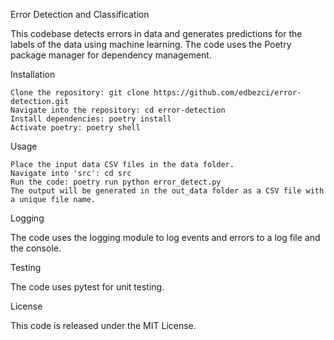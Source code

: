 Error Detection and Classification

This codebase detects errors in data and generates predictions for the labels of the data using machine learning. The code uses the Poetry package manager for dependency management.

Installation

    Clone the repository: git clone https://github.com/edbezci/error-detection.git
    Navigate into the repository: cd error-detection
    Install dependencies: poetry install
    Activate poetry: poetry shell

Usage

    Place the input data CSV files in the data folder.
    Navigate into 'src': cd src
    Run the code: poetry run python error_detect.py
    The output will be generated in the out_data folder as a CSV file with a unique file name.

Logging

The code uses the logging module to log events and errors to a log file and the console.

Testing

The code uses pytest for unit testing.

License

This code is released under the MIT License.
